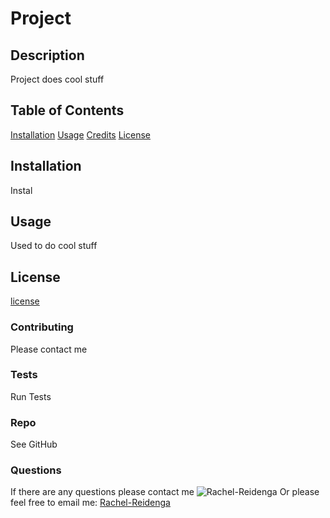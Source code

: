# Project


## Description
Project does cool stuff


## Table of Contents
[Installation](#Installation)
[Usage](#usage)
[Credits](#contributing)
[License](#license)

## Installation
Instal

## Usage
Used to do cool stuff

## License
[license](https://img.shields.io/badge/license-Node.js-blue)

### Contributing
Please contact me

### Tests
Run Tests

### Repo
See GitHub

### Questions
If there are any questions please contact me ![Rachel-Reidenga](https://github.com/Rachel-Reidenga) 
Or please feel free to email me: [Rachel-Reidenga](mailto:reidenga@gmail.com)
